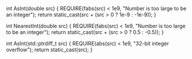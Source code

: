 
int AsInt(double src)
{
	REQUIRE(fabs(src) < 1e9, "Number is too large to be an integer");
	return static_cast<int>(src + (src > 0 ? 1e-9 : -1e-9));
}

int NearestInt(double src)
{
	REQUIRE(fabs(src) < 1e9, "Number is too large to be an integer");
	return static_cast<int>(src + (src > 0 ? 0.5 : -0.5));
}

int AsInt(std::ptrdiff_t src)
{
	REQUIRE(abs(src) < 1e9, "32-bit integer overflow");
	return static_cast<int>(src);
}
